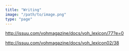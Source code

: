 ```yaml
---
title: "Writing"
image: "/path/to/image.png"
type: "page"
---
```


http://issuu.com/vohmagazine/docs/voh_lexicon/77?e=0

http://issuu.com/vohmagazine/docs/voh_lexicon02/38



















